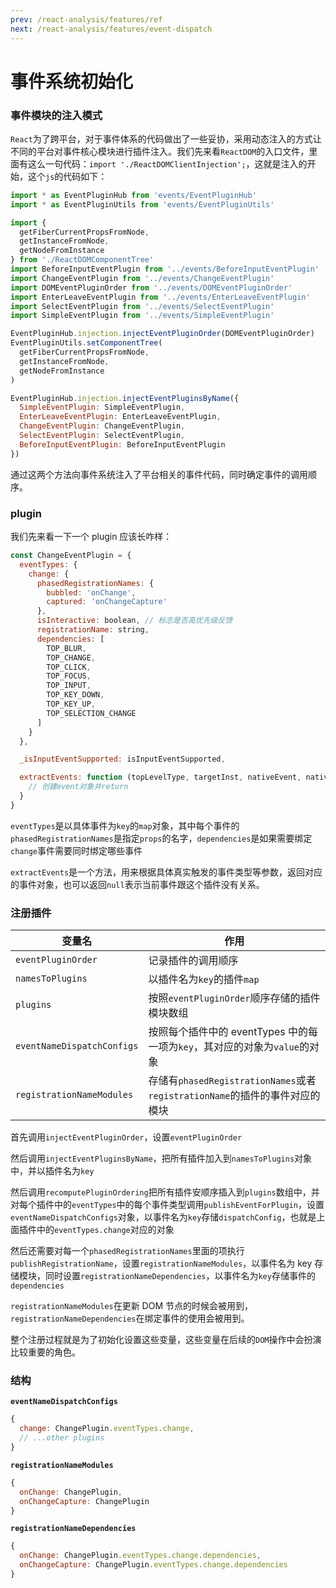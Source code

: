 ```yaml
---
prev: /react-analysis/features/ref
next: /react-analysis/features/event-dispatch
---
```


# 事件系统初始化

### 事件模块的注入模式

`React`为了跨平台，对于事件体系的代码做出了一些妥协，采用动态注入的方式让不同的平台对事件核心模块进行插件注入。我们先来看`ReactDOM`的入口文件，里面有这么一句代码：`import './ReactDOMClientInjection';`，这就是注入的开始，这个`js`的代码如下：

```js
import * as EventPluginHub from 'events/EventPluginHub'
import * as EventPluginUtils from 'events/EventPluginUtils'

import {
  getFiberCurrentPropsFromNode,
  getInstanceFromNode,
  getNodeFromInstance
} from './ReactDOMComponentTree'
import BeforeInputEventPlugin from '../events/BeforeInputEventPlugin'
import ChangeEventPlugin from '../events/ChangeEventPlugin'
import DOMEventPluginOrder from '../events/DOMEventPluginOrder'
import EnterLeaveEventPlugin from '../events/EnterLeaveEventPlugin'
import SelectEventPlugin from '../events/SelectEventPlugin'
import SimpleEventPlugin from '../events/SimpleEventPlugin'

EventPluginHub.injection.injectEventPluginOrder(DOMEventPluginOrder)
EventPluginUtils.setComponentTree(
  getFiberCurrentPropsFromNode,
  getInstanceFromNode,
  getNodeFromInstance
)

EventPluginHub.injection.injectEventPluginsByName({
  SimpleEventPlugin: SimpleEventPlugin,
  EnterLeaveEventPlugin: EnterLeaveEventPlugin,
  ChangeEventPlugin: ChangeEventPlugin,
  SelectEventPlugin: SelectEventPlugin,
  BeforeInputEventPlugin: BeforeInputEventPlugin
})
```

通过这两个方法向事件系统注入了平台相关的事件代码，同时确定事件的调用顺序。

### plugin

我们先来看一下一个 plugin 应该长咋样：

```js
const ChangeEventPlugin = {
  eventTypes: {
    change: {
      phasedRegistrationNames: {
        bubbled: 'onChange',
        captured: 'onChangeCapture'
      },
      isInteractive: boolean, // 标志是否高优先级反馈
      registrationName: string,
      dependencies: [
        TOP_BLUR,
        TOP_CHANGE,
        TOP_CLICK,
        TOP_FOCUS,
        TOP_INPUT,
        TOP_KEY_DOWN,
        TOP_KEY_UP,
        TOP_SELECTION_CHANGE
      ]
    }
  },

  _isInputEventSupported: isInputEventSupported,

  extractEvents: function (topLevelType, targetInst, nativeEvent, nativeEventTarget) {
    // 创建event对象并return
  }
}
```

`eventTypes`是以具体事件为`key`的`map`对象，其中每个事件的`phasedRegistrationNames`是指定`props`的名字，`dependencies`是如果需要绑定`change`事件需要同时绑定哪些事件

`extractEvents`是一个方法，用来根据具体真实触发的事件类型等参数，返回对应的事件对象，也可以返回`null`表示当前事件跟这个插件没有关系。

### 注册插件

| 变量名                     | 作用                                                                            |
| -------------------------- | ------------------------------------------------------------------------------- |
|`eventPluginOrder`        | 记录插件的调用顺序                                                              |
|`namesToPlugins`          | 以插件名为`key`的插件`map`                                                  |
|`plugins`                 | 按照`eventPluginOrder`顺序存储的插件模块数组                                  |
|`eventNameDispatchConfigs`| 按照每个插件中的 eventTypes 中的每一项为`key`，其对应的对象为`value`的对象   |
|`registrationNameModules` | 存储有`phasedRegistrationNames`或者`registrationName`的插件的事件对应的模块 |

首先调用`injectEventPluginOrder`，设置`eventPluginOrder`

然后调用`injectEventPluginsByName`，把所有插件加入到`namesToPlugins`对象中，并以插件名为`key`

然后调用`recomputePluginOrdering`把所有插件安顺序插入到`plugins`数组中，并对每个插件中的`eventTypes`中的每个事件类型调用`publishEventForPlugin`，设置`eventNameDispatchConfigs`对象，以事件名为`key`存储`dispatchConfig`，也就是上面插件中的`eventTypes.change`对应的对象

然后还需要对每一个`phasedRegistrationNames`里面的项执行`publishRegistrationName`，设置`registrationNameModules`，以事件名为 key 存储模块，同时设置`registrationNameDependencies`，以事件名为`key`存储事件的`dependencies`

`registrationNameModules`在更新 DOM 节点的时候会被用到，`registrationNameDependencies`在绑定事件的使用会被用到。

整个注册过程就是为了初始化设置这些变量，这些变量在后续的`DOM`操作中会扮演比较重要的角色。

### 结构

**`eventNameDispatchConfigs`**

```js
{
  change: ChangePlugin.eventTypes.change,
  // ...other plugins
}
```

**`registrationNameModules`**

```js
{
  onChange: ChangePlugin,
  onChangeCapture: ChangePlugin
}
```

**`registrationNameDependencies`**

```js
{
  onChange: ChangePlugin.eventTypes.change.dependencies,
  onChangeCapture: ChangePlugin.eventTypes.change.dependencies
}
```
